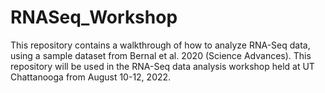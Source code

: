 # RNASeq_Workshop
This repository contains a walkthrough of how to analyze RNA-Seq data, using a sample dataset from Bernal et al. 2020 (Science Advances). This repository will be used in the RNA-Seq data analysis workshop held at UT Chattanooga from August 10-12, 2022.
